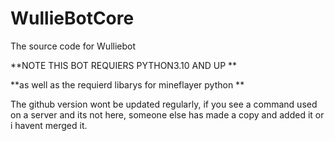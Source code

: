 # WullieBotCore
The source code for Wulliebot


**NOTE THIS BOT REQUIERS PYTHON3.10 AND UP **

**as well as the requierd libarys for mineflayer python **

The github version wont be updated regularly, if you see a command used on a server and its not here, someone else has made a copy and added it or i havent merged it.
